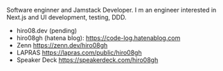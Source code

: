 Software enginner and Jamstack Developer. I m an engineer interested in Next.js and UI development, testing, DDD.

- hiro08.dev (pending)
- hiro08gh (hatena blog): https://code-log.hatenablog.com
- Zenn https://zenn.dev/hiro08gh
- LAPRAS https://lapras.com/public/hiro08gh
- Speaker Deck https://speakerdeck.com/hiro08gh
